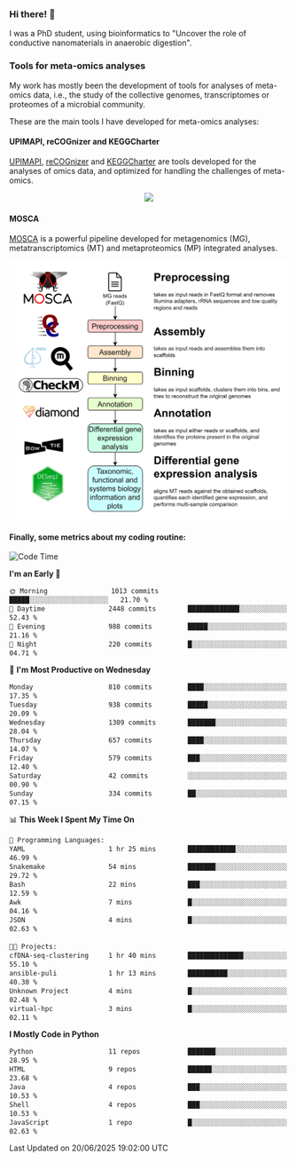 ### Hi there! 👋

I was a PhD student, using bioinformatics to "Uncover the role of conductive nanomaterials in anaerobic digestion".

### Tools for meta-omics analyses

My work has mostly been the development of tools for analyses of meta-omics data, i.e., the study of the collective genomes, transcriptomes or proteomes of a microbial community.

These are the main tools I have developed for meta-omics analyses:

#### UPIMAPI, reCOGnizer and KEGGCharter

[UPIMAPI](https://github.com/iquasere/UPIMAPI), [reCOGnizer](https://github.com/iquasere/reCOGnizer) and [KEGGCharter](https://github.com/iquasere/KEGGCharter) are tools developed for the analyses of omics data, and optimized for handling the challenges of meta-omics.

<p align="center">
    <img src="assets/annotation_paper.png">
</p>

#### MOSCA

[MOSCA](https://github.com/iquasere/MOSCA) is a powerful pipeline developed for metagenomics (MG), metatranscriptomics (MT) and metaproteomics (MP) integrated analyses.

<p align="center">
    <img src="assets/mosca_workflow.png" align="center" width="700">
</p>


#### Finally, some metrics about my coding routine:

<!--START_SECTION:waka-->
![Code Time](http://img.shields.io/badge/Code%20Time-955%20hrs%206%20mins-blue)

**I'm an Early 🐤** 

```text
🌞 Morning                1013 commits        █████░░░░░░░░░░░░░░░░░░░░   21.70 % 
🌆 Daytime                2448 commits        █████████████░░░░░░░░░░░░   52.43 % 
🌃 Evening                988 commits         █████░░░░░░░░░░░░░░░░░░░░   21.16 % 
🌙 Night                  220 commits         █░░░░░░░░░░░░░░░░░░░░░░░░   04.71 % 
```
📅 **I'm Most Productive on Wednesday** 

```text
Monday                   810 commits         ████░░░░░░░░░░░░░░░░░░░░░   17.35 % 
Tuesday                  938 commits         █████░░░░░░░░░░░░░░░░░░░░   20.09 % 
Wednesday                1309 commits        ███████░░░░░░░░░░░░░░░░░░   28.04 % 
Thursday                 657 commits         ████░░░░░░░░░░░░░░░░░░░░░   14.07 % 
Friday                   579 commits         ███░░░░░░░░░░░░░░░░░░░░░░   12.40 % 
Saturday                 42 commits          ░░░░░░░░░░░░░░░░░░░░░░░░░   00.90 % 
Sunday                   334 commits         ██░░░░░░░░░░░░░░░░░░░░░░░   07.15 % 
```


📊 **This Week I Spent My Time On** 

```text
💬 Programming Languages: 
YAML                     1 hr 25 mins        ████████████░░░░░░░░░░░░░   46.99 % 
Snakemake                54 mins             ███████░░░░░░░░░░░░░░░░░░   29.72 % 
Bash                     22 mins             ███░░░░░░░░░░░░░░░░░░░░░░   12.59 % 
Awk                      7 mins              █░░░░░░░░░░░░░░░░░░░░░░░░   04.16 % 
JSON                     4 mins              █░░░░░░░░░░░░░░░░░░░░░░░░   02.63 % 

🐱‍💻 Projects: 
cfDNA-seq-clustering     1 hr 40 mins        ██████████████░░░░░░░░░░░   55.10 % 
ansible-puli             1 hr 13 mins        ██████████░░░░░░░░░░░░░░░   40.30 % 
Unknown Project          4 mins              █░░░░░░░░░░░░░░░░░░░░░░░░   02.48 % 
virtual-hpc              3 mins              █░░░░░░░░░░░░░░░░░░░░░░░░   02.11 % 
```

**I Mostly Code in Python** 

```text
Python                   11 repos            ███████░░░░░░░░░░░░░░░░░░   28.95 % 
HTML                     9 repos             ██████░░░░░░░░░░░░░░░░░░░   23.68 % 
Java                     4 repos             ███░░░░░░░░░░░░░░░░░░░░░░   10.53 % 
Shell                    4 repos             ███░░░░░░░░░░░░░░░░░░░░░░   10.53 % 
JavaScript               1 repo              █░░░░░░░░░░░░░░░░░░░░░░░░   02.63 % 
```




 Last Updated on 20/06/2025 19:02:00 UTC
<!--END_SECTION:waka-->
